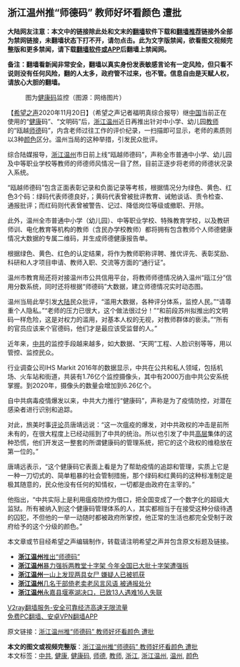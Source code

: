  <h2>浙江温州推“师德码” 教师好坏看颜色 遭批</h2> <p class="notice"><b>大陆网友注意：本文中的链接除此处和文末的<a href="https://github.com/bannedbook/fanqiang" >翻墙</a>软件下载和<a href="https://github.com/killgcd/justmysocks/blob/master/README.md">翻墙推荐</a>链接外全部为禁网链接，未翻墙状态下打不开，请勿点击。此为文字版禁闻，欲看图文视频完整版和更多禁闻，请下载<a href="https://github.com/bannedbook/fanqiang">翻墙软件或APP</a>后翻墙上禁闻网。</p><p>备注：翻墙看新闻非常安全，翻墙以真实身份发表敏感言论有一定风险，但只看不说则没有任何风险，翻的人太多，政府管不过来，也不管。信息自由是天赋人权，请放心大胆的翻墙。</b></p>  <div class="entry"> <figure><figcaption>图为<a href="https://www.bannedbook.org/bnews/tag/%e5%81%a5%e5%ba%b7%e7%a0%81/" class="st_tag internal_tag" rel="tag" title="标签 健康码 下的日志">健康码</a>监控（图源：网络图片）</figcaption></figure> <p>【<span class='wp_keywordlink_affiliate'><a href="https://www.soundofhope.org" title="希望之声" target="_blank">希望之声</a></span>2020年11月20日】（希望之声记者福明真综合报导）继<span class='wp_keywordlink_affiliate'><a href="https://www.bannedbook.org/" title="中国" target="_blank">中国</a></span>当前正在使用的“<a href="https://www.bannedbook.org/bnews/tag/%e5%81%a5%e5%ba%b7/" class="st_tag internal_tag" rel="tag" title="标签 健康 下的日志">健康</a>码”、“文明码”后，<a href="https://www.bannedbook.org/bnews/tag/%e6%b5%99%e6%b1%9f/" class="st_tag internal_tag" rel="tag" title="标签 浙江 下的日志">浙江</a><a href="https://www.bannedbook.org/bnews/tag/%e6%b8%a9%e5%b7%9e/" class="st_tag internal_tag" rel="tag" title="标签 温州 下的日志">温州</a>近日再推出针对中小学、幼儿园<a href="https://www.bannedbook.org/bnews/tag/%e6%95%99%e5%b8%88/" class="st_tag internal_tag" rel="tag" title="标签 教师 下的日志">教师</a>的“瓯越<a href="https://www.bannedbook.org/bnews/tag/%E5%B8%88%E5%BE%B7/" class="st_tag internal_tag" rel="tag" title="标签 师德 下的日志">师德</a>码”，内含老师过往工作的评价纪录，一扫描即可显示，老师的素质则以3种<a href="https://www.bannedbook.org/bnews/tag/%E9%A2%9C%E8%89%B2/" class="st_tag internal_tag" rel="tag" title="标签 颜色 下的日志">颜色</a>区分。温州当局的这种举措，引发民众批评。</p> <p>综合陆媒报导，<a href="https://www.bannedbook.org/bnews/tag/%E6%B5%99%E6%B1%9F%E6%B8%A9%E5%B7%9E/" class="st_tag internal_tag" rel="tag" title="标签 浙江温州 下的日志">浙江温州</a>市日前上线“瓯越师德码”，声称全市普通中小学、幼儿园及中等职业学校等教师的师德师风情况一目了然，目前正逐步将老师的师德状况录入系统。</p> <p>“瓯越师德码”包含正面表彰记录和负面记录等考核，根据情况分为绿色、黄色、红色3个码：绿码代表师德良好，；黄码代表曾被批评教育、诫勉谈话、责令检查、通报批评；而红码则代表曾被警告、记过、降低岗位等级或撤职、开除。</p>  <p>此外，温州全市普通中小学（幼儿园）、中等职业学校、特殊教育学校，以及教研师训、电化教育等机构的教师（含民办学校教师）都将拥有包含教师个人师德健康情况大数据的专属二维码，并生成师德健康报告单。</p> <p>根据绿色、黄色、红色的认定结果，将作为教师职称评聘、推优评先、表彰奖励、科研和人才项目申请、教师入职、交流等方面的“通行证”。</p> <p>温州市教育局还将对接温州市公共信用平台，将教师师德情况纳入温州“瓯江分”信用分数系统，同时还将根据“师德码”大数据，建立师德情况实时动态图。</p>  <p>温州当局此举引发<span class='wp_keywordlink_affiliate'><a href="https://www.bannedbook.org/" title="大陆" target="_blank">大陆</a></span>民众批评，“滥用大数据，各种评分体系，监控人民。”“请尊重个人隐私。”“老师的压力已很大，这个做法很过分！”“和前段苏州拟推出的文明码一样危险，这是对权力的滥用，对基本人权的无视，对教师群体的亵渎。”“所有的官员应该来个官德码，他们才是最应该受监督的人。”</p> <p>近年来，<a href="https://www.bannedbook.org/bnews/tag/%e4%b8%ad%e5%85%b1/" class="st_tag internal_tag" rel="tag" title="标签 中共 下的日志">中共</a>的监控手段越来越多，如大数据、“天网”工程、人脸识别等等，用以管控、监控民众。</p> <p>行业调查公司IHS Markit 2016年的数据显示，中共在公共和私人领域，包括机场、火车站和街道，共装有1.76亿个监控摄像头，其中有2000万由中共公安系统掌握。到2020年，摄像头的数量会增加到6.26亿个。</p>  <p>自中共病毒疫情爆发以来，中共大力推行“健康码”，声称是为了疫情防控，对潜在感染者进行识别和追踪。</p> <p>对此，旅美时事<span class='wp_keywordlink_affiliate'><a href="https://www.bannedbook.org/bnews/comments/" title="新闻评论" target="_blank">评论</a></span>员唐靖远说：“这一次瘟疫的爆发，对中共政权的冲击是前所未有的，在很大程度上已经动摇到了中共的统治。所以也引发了中共<span class='wp_keywordlink_affiliate'><a href="https://www.bannedbook.org/bnews/ccpdope/" title="中共高层内幕" target="_blank">高层</a></span>集体的这种恐慌，他们开发这一整套的所谓健康码的管理系统，把它的这个政权的维稳放在第一位的。”</p> <p>唐靖远表示，“这个健康码它表面上看是为了帮助疫情的追踪和管理，实质上它是一种一刀切式的、简单粗暴的社会管制措施，那个绿码和红黄码的这种标准制定是极其随意的，民众他没有任何的知情权，一切都是由政府在主宰的。”</p>  <p>他指出，“中共实际上是利用瘟疫防控为借口，把全国变成了一个数字化的超级大监狱。所有被纳入到这个健康码管理体系的人，其实都相当于在接受这种分级待遇的囚犯，不但他的一举一动随时都被政府所掌控，他正常的生活也都完全受制于政府给予的这个分级的颜色。”</p> <p>本文章或节目经希望之声编辑制作，转载请注明希望之声并包含原文标题及链接。</p> <ul class='op-related-articles' title='相关阅读'> <li><a href='https://www.bannedbook.org/bnews/headline/20201120/1434320.html' target='_blank'><b>浙江温州</b>推出“师德码”</a></li> <li><a href='https://www.bannedbook.org/bnews/headline/20200803/1373797.html' target='_blank'><b>浙江温州</b>暴力强拆两教堂十字架 今年全国已大批十字架遭强拆</a></li> <li><a href='https://www.bannedbook.org/bnews/baitai/20200716/1361726.html' target='_blank'><b>浙江温州</b>一山上发现两具女尸 嫌疑人已被抓获</a></li> <li><a href='https://www.bannedbook.org/bnews/baitai/20191102/1216880.html' target='_blank'><b>浙江温州</b>几名干部倚老卖老风言风语 被通报处分</a></li> <li><a href='https://www.bannedbook.org/bnews/baitai/20190810/1172654.html' target='_blank'><b>浙江温州</b>永嘉县堰塞湖决口，已致13人遇难16人失联</a></li> </ul> <p class="texttj"> <a href="https://www.bannedbook.org/forum23/topic22702.html" target="_blank">V2ray翻墙服务-安全可靠经济高速无限流量</a><br/> <a href="https://github.com/bannedbook/fanqiang/wiki/%E7%A6%81%E9%97%BB%E7%BD%91%E5%AE%89%E5%8D%93%E7%BF%BB%E5%A2%99%E6%96%B0%E9%97%BBAPP" target="_blank">免费PC翻墙、安卓VPN翻墙APP</a></p><p>原文链接：<a class="src_link"  href="https://www.soundofhope.org/post/445243" target="_blank">浙江温州推“师德码” 教师好坏看颜色 遭批</a></p><a name='sharetosocial'></a>       <div><b>本文的图文或视频完整版</b>：<a href='https://www.bannedbook.org/bnews/comments/20201121/1434666.html'>浙江温州推“师德码” 教师好坏看颜色 遭批</a></div>  </div><!--END ENTRY--> <div class="postfooter"> <div>本文标签：<a href="https://www.bannedbook.org/bnews/tag/%e4%b8%ad%e5%85%b1/" rel="tag">中共</a>, <a href="https://www.bannedbook.org/bnews/tag/%e5%81%a5%e5%ba%b7/" rel="tag">健康</a>, <a href="https://www.bannedbook.org/bnews/tag/%e5%81%a5%e5%ba%b7%e7%a0%81/" rel="tag">健康码</a>, <a href="https://www.bannedbook.org/bnews/tag/%E5%B8%88%E5%BE%B7/" rel="tag">师德</a>, <a href="https://www.bannedbook.org/bnews/tag/%e6%95%99%e5%b8%88/" rel="tag">教师</a>, <a href="https://www.bannedbook.org/bnews/tag/%e6%b5%99%e6%b1%9f/" rel="tag">浙江</a>, <a href="https://www.bannedbook.org/bnews/tag/%E6%B5%99%E6%B1%9F%E6%B8%A9%E5%B7%9E/" rel="tag">浙江温州</a>, <a href="https://www.bannedbook.org/bnews/tag/%e6%b8%a9%e5%b7%9e/" rel="tag">温州</a>, <a href="https://www.bannedbook.org/bnews/tag/%E9%A2%9C%E8%89%B2/" rel="tag">颜色</a></div>  </div><!--END POSTFOOTER--> 